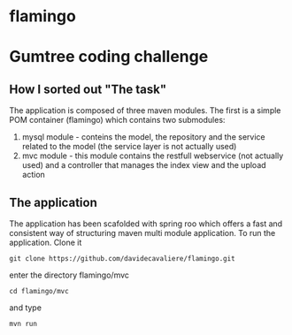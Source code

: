 flamingo
========

# Gumtree coding challenge

## How I sorted out "The task"

The application is composed of three maven modules. The first is a simple POM container (flamingo) which contains two submodules:
1. mysql module - conteins the model, the repository and the service related to the model (the service layer is not actually used)
2. mvc module - this module contains the restfull webservice (not actually used) and a controller that manages the index view and the upload action

## The application
The application has been scafolded with spring roo which offers a fast and consistent way of structuring maven multi module application.
To run the application. Clone it

```
git clone https://github.com/davidecavaliere/flamingo.git
```

enter the directory flamingo/mvc

```
cd flamingo/mvc
```

and type

```
mvn run
```

